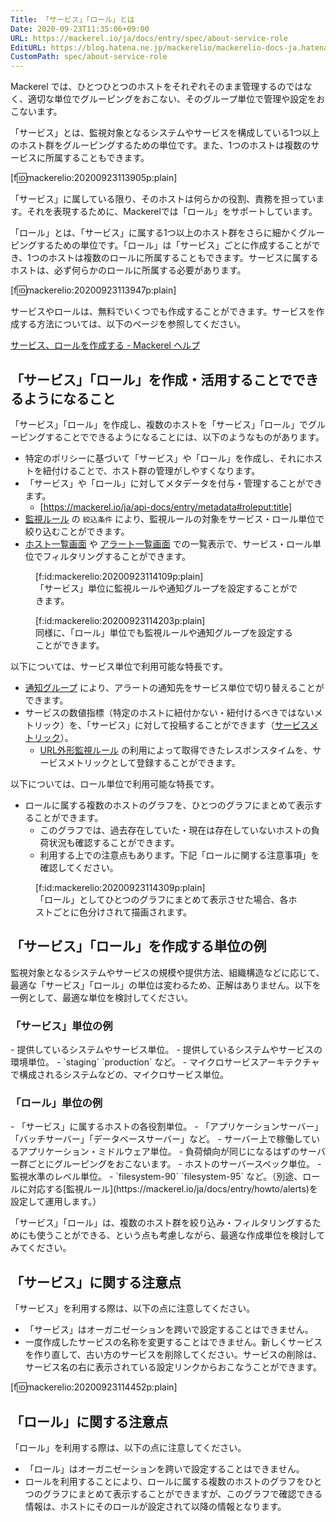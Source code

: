 ```yaml
---
Title: 「サービス」「ロール」とは
Date: 2020-09-23T11:35:06+09:00
URL: https://mackerel.io/ja/docs/entry/spec/about-service-role
EditURL: https://blog.hatena.ne.jp/mackerelio/mackerelio-docs-ja.hatenablog.mackerel.io/atom/entry/26006613631299016
CustomPath: spec/about-service-role
---
```


Mackerel では、ひとつひとつのホストをそれぞれそのまま管理するのではなく、適切な単位でグルーピングをおこない、そのグループ単位で管理や設定をおこないます。

「サービス」とは、監視対象となるシステムやサービスを構成している1つ以上のホスト群をグルーピングするための単位です。また、1つのホストは複数のサービスに所属することもできます。

[f:id:mackerelio:20200923113905p:plain]

「サービス」に属している限り、そのホストは何らかの役割、責務を担っています。それを表現するために、Mackerelでは「ロール」をサポートしています。

「ロール」とは、「サービス」に属する1つ以上のホスト群をさらに細かくグルーピングするための単位です。「ロール」は「サービス」ごとに作成することができ、1つのホストは複数のロールに所属することもできます。サービスに属するホストは、必ず何らかのロールに所属する必要があります。

[f:id:mackerelio:20200923113947p:plain]

サービスやロールは、無料でいくつでも作成することができます。サービスを作成する方法については、以下のページを参照してください。

[サービス、ロールを作成する - Mackerel ヘルプ](https://mackerel.io/ja/docs/entry/howto/create-services-and-roles)

<h2 id="benefit-service-role">「サービス」「ロール」を作成・活用することでできるようになること</h2>
「サービス」「ロール」を作成し、複数のホストを「サービス」「ロール」でグルーピングすることでできるようになることには、以下のようなものがあります。

- 特定のポリシーに基づいて「サービス」や「ロール」を作成し、それにホストを紐付けることで、ホスト群の管理がしやすくなります。
- 「サービス」や「ロール」に対してメタデータを付与・管理することができます。
    - [https://mackerel.io/ja/api-docs/entry/metadata#roleput:title]
- [監視ルール](https://mackerel.io/ja/docs/entry/howto/alerts) の `絞込条件` により、監視ルールの対象をサービス・ロール単位で絞り込むことができます。
- [ホスト一覧画面](https://mackerel.io/my/hosts) や [アラート一覧画面](https://mackerel.io/my/alerts) での一覧表示で、サービス・ロール単位でフィルタリングすることができます。

<figure class="figure-image figure-image-fotolife" title="「サービス」単位に監視ルールや通知グループを設定することができます。">[f:id:mackerelio:20200923114109p:plain]<figcaption>「サービス」単位に監視ルールや通知グループを設定することができます。</figcaption></figure>

<figure class="figure-image figure-image-fotolife" title="同様に、「ロール」単位でも監視ルールや通知グループを設定することができます。">[f:id:mackerelio:20200923114203p:plain]<figcaption>同様に、「ロール」単位でも監視ルールや通知グループを設定することができます。</figcaption></figure>

以下については、サービス単位で利用可能な特長です。

- [通知グループ](https://mackerel.io/ja/docs/entry/howto/alerts#notification-group) により、アラートの通知先をサービス単位で切り替えることができます。
- サービスの数値指標（特定のホストに紐付かない・紐付けるべきではないメトリック）を、「サービス」に対して投稿することができます（[サービスメトリック](https://mackerel.io/ja/api-docs/entry/service-metrics)）。
    - [URL外形監視ルール](https://mackerel.io/ja/docs/entry/external-monitoring) の利用によって取得できたレスポンスタイムを、サービスメトリックとして登録することができます。


以下については、ロール単位で利用可能な特長です。

- ロールに属する複数のホストのグラフを、ひとつのグラフにまとめて表示することができます。
    - このグラフでは、過去存在していた・現在は存在していないホストの負荷状況も確認することができます。
    - 利用する上での注意点もあります。下記「ロールに関する注意事項」を確認してください。

<figure class="figure-image figure-image-fotolife" title="「ロール」としてひとつのグラフにまとめて表示させた場合、各ホストごとに色分けされて描画されます。">[f:id:mackerelio:20200923114309p:plain]<figcaption>「ロール」としてひとつのグラフにまとめて表示させた場合、各ホストごとに色分けされて描画されます。</figcaption></figure>


<h2 id="unit-example-service-role">「サービス」「ロール」を作成する単位の例</h2>
監視対象となるシステムやサービスの規模や提供方法、組織構造などに応じて、最適な「サービス」「ロール」の単位は変わるため、正解はありません。以下を一例として、最適な単位を検討してください。

<h3 id="unit-example-service">「サービス」単位の例</h3>
- 提供しているシステムやサービス単位。
- 提供しているシステムやサービスの環境単位。
    - `staging` `production` など。
- マイクロサービスアーキテクチャで構成されるシステムなどの、マイクロサービス単位。

<h3 id="unit-example-role">「ロール」単位の例</h3>
- 「サービス」に属するホストの各役割単位。
    - 「アプリケーションサーバー」「バッチサーバー」「データベースサーバー」など。
- サーバー上で稼働しているアプリケーション・ミドルウェア単位。
    - 負荷傾向が同じになるはずのサーバー群ごとにグルーピングをおこないます。
- ホストのサーバースペック単位。
- 監視水準のレベル単位。
    - `filesystem-90` `filesystem-95` など。（別途、ロールに対応する[監視ルール](https://mackerel.io/ja/docs/entry/howto/alerts)を設定して運用します。）

「サービス」「ロール」は、複数のホスト群を絞り込み・フィルタリングするためにも使うことができる、という点も考慮しながら、最適な作成単位を検討してみてください。

<h2 id="service-consideration">「サービス」に関する注意点</h2>
「サービス」を利用する際は、以下の点に注意してください。

- 「サービス」はオーガニゼーションを跨いで設定することはできません。
- 一度作成したサービスの名称を変更することはできません。新しくサービスを作り直して、古い方のサービスを削除してください。サービスの削除は、サービス名の右に表示されている設定リンクからおこなうことができます。

[f:id:mackerelio:20200923114452p:plain]

<h2 id="role-consideration">「ロール」に関する注意点</h2>
「ロール」を利用する際は、以下の点に注意してください。

- 「ロール」はオーガニゼーションを跨いで設定することはできません。
- ロールを利用することにより、ロールに属する複数のホストのグラフをひとつのグラフにまとめて表示することができますが、このグラフで確認できる情報は、ホストにそのロールが設定されて以降の情報となります。
